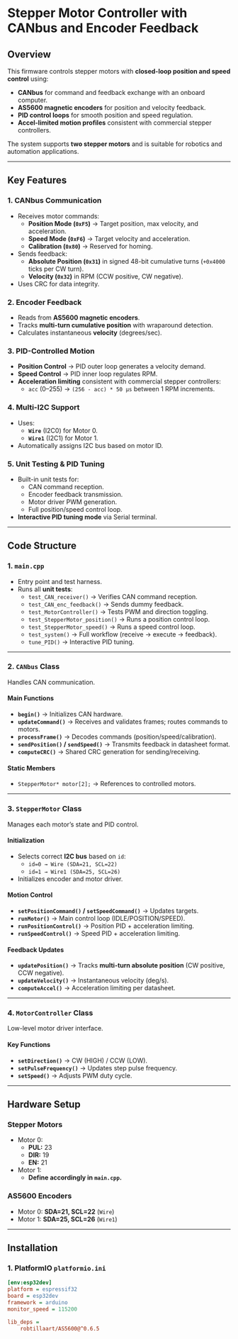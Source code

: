 # **Stepper Motor Controller with CANbus and Encoder Feedback**

## **Overview**

This firmware controls stepper motors with **closed-loop position and speed control** using:

- **CANbus** for command and feedback exchange with an onboard computer.
- **AS5600 magnetic encoders** for position and velocity feedback.
- **PID control loops** for smooth position and speed regulation.
- **Accel-limited motion profiles** consistent with commercial stepper controllers.

The system supports **two stepper motors** and is suitable for robotics and automation applications.

---

## **Key Features**

### **1. CANbus Communication**
- Receives motor commands:
  - **Position Mode (`0xF5`)** → Target position, max velocity, and acceleration.
  - **Speed Mode (`0xF6`)** → Target velocity and acceleration.
  - **Calibration (`0x80`)** → Reserved for homing.
- Sends feedback:
  - **Absolute Position (`0x31`)** in signed 48-bit cumulative turns (`+0x4000` ticks per CW turn).
  - **Velocity (`0x32`)** in RPM (CCW positive, CW negative).
- Uses CRC for data integrity.

### **2. Encoder Feedback**
- Reads from **AS5600 magnetic encoders**.
- Tracks **multi-turn cumulative position** with wraparound detection.
- Calculates instantaneous **velocity** (degrees/sec).

### **3. PID-Controlled Motion**
- **Position Control** → PID outer loop generates a velocity demand.
- **Speed Control** → PID inner loop regulates RPM.
- **Acceleration limiting** consistent with commercial stepper controllers:
  - `acc` (0–255) → `(256 - acc) * 50 µs` between 1 RPM increments.

### **4. Multi-I2C Support**
- Uses:
  - **`Wire`** (I2C0) for Motor 0.
  - **`Wire1`** (I2C1) for Motor 1.
- Automatically assigns I2C bus based on motor ID.

### **5. Unit Testing & PID Tuning**
- Built-in unit tests for:
  - CAN command reception.
  - Encoder feedback transmission.
  - Motor driver PWM generation.
  - Full position/speed control loop.
- **Interactive PID tuning mode** via Serial terminal.

---

## **Code Structure**

### **1. `main.cpp`**
- Entry point and test harness.
- Runs all **unit tests**:
  - `test_CAN_receiver()` → Verifies CAN command reception.
  - `test_CAN_enc_feedback()` → Sends dummy feedback.
  - `test_MotorController()` → Tests PWM and direction toggling.
  - `test_StepperMotor_position()` → Runs a position control loop.
  - `test_StepperMotor_speed()` → Runs a speed control loop.
  - `test_system()` → Full workflow (receive → execute → feedback).
  - `tune_PID()` → Interactive PID tuning.

---

### **2. `CANbus` Class**
Handles CAN communication.

#### **Main Functions**
- **`begin()`** → Initializes CAN hardware.
- **`updateCommand()`** → Receives and validates frames; routes commands to motors.
- **`processFrame()`** → Decodes commands (position/speed/calibration).
- **`sendPosition()` / `sendSpeed()`** → Transmits feedback in datasheet format.
- **`computeCRC()`** → Shared CRC generation for sending/receiving.

#### **Static Members**
- `StepperMotor* motor[2];` → References to controlled motors.

---

### **3. `StepperMotor` Class**
Manages each motor’s state and PID control.

#### **Initialization**
- Selects correct **I2C bus** based on `id`:
  - `id=0 → Wire (SDA=21, SCL=22)`
  - `id=1 → Wire1 (SDA=25, SCL=26)`
- Initializes encoder and motor driver.

#### **Motion Control**
- **`setPositionCommand()` / `setSpeedCommand()`** → Updates targets.
- **`runMotor()`** → Main control loop (IDLE/POSITION/SPEED).
- **`runPositionControl()`** → Position PID + acceleration limiting.
- **`runSpeedControl()`** → Speed PID + acceleration limiting.

#### **Feedback Updates**
- **`updatePosition()`** → Tracks **multi-turn absolute position** (CW positive, CCW negative).
- **`updateVelocity()`** → Instantaneous velocity (deg/s).
- **`computeAccel()`** → Acceleration limiting per datasheet.

---

### **4. `MotorController` Class**
Low-level motor driver interface.

#### **Key Functions**
- **`setDirection()`** → CW (HIGH) / CCW (LOW).
- **`setPulseFrequency()`** → Updates step pulse frequency.
- **`setSpeed()`** → Adjusts PWM duty cycle.

---

## **Hardware Setup**

### **Stepper Motors**
- Motor 0:  
  - **PUL:** 23  
  - **DIR:** 19  
  - **EN:** 21  
- Motor 1:  
  - **Define accordingly in `main.cpp`.**

### **AS5600 Encoders**
- Motor 0: **SDA=21, SCL=22** (`Wire`)  
- Motor 1: **SDA=25, SCL=26** (`Wire1`)

---

## **Installation**

### **1. PlatformIO `platformio.ini`**

```ini
[env:esp32dev]
platform = espressif32
board = esp32dev
framework = arduino
monitor_speed = 115200

lib_deps =
    robtillaart/AS5600@^0.6.5
